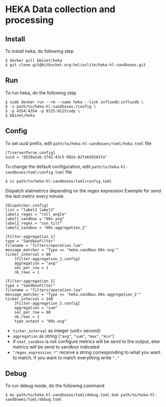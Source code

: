 HEKA Data collection and processing
===================================

Install
------------

To install heka, do following step

    $ docker pull bbinet/heka
    $ git clone git@bitbucket.org:helioslite/heka-hl-sandboxes.git

Run
---

To run heka, do the following step

    $ sudo docker run --rm --name heka --link influxdb:influxdb \
    $ -v path/to/heka-hl-sandboxes:/config \
    $ -p 4354:4354 -p 8125:8125/udp \
    $ bbinet/heka

Config
------

To set uuid prefix, edit `path/to/heka-hl-sandboxes/toml/heka.toml` file

    [TrserverParse.config]
    uuid = "d539a1ab-1742-43c5-982e-02fab58283fa"

To change the default configuration, edit `path/to/heka-hl-sandboxes/toml/config.toml` file

    $ vi path/to/heka-hl-sandboxes/toml/config.toml

Dispatch statmetrics depending on the regex expression
Exemple for send the last metric every minute

    [Dispatcher.config]
    list = "label1 label2"
    label1_regex = "roll_angle"
    label1_sandbox = "60s-avg"
    label2_regex = "sun_tilt"
    label2_sandbox = "60s-aggregation_2"

    [Filter-aggregation_1]
    type = "SandboxFilter"
    filename = "filters/operation.lua"
    message_matcher = "Type == 'heka.sandbox.60s-avg'"
    ticker_interval = 60
        [Filter-aggregation_1.config]
        aggregation = "avg"
        sec_per_row = 1
        nb_rows = 1

    [Filter-aggregation_2]
    type = "SandboxFilter"
    filename = "filters/operation.lua"
    message_matcher = "Type == 'heka.sandbox.60s-aggregation_2'"
    ticker_interval = 240
        [Filter-aggregation_2.config]
        aggregation = "sum"
        sec_per_row = 60
        nb_rows = 1
        type_output = "60s-avg"

* `ticker_interval` as integer (unit= second)
* `aggregation` as string (`"avg"`, `"sum"`, `"max"`, `"min"`)
* if `next_sandbox` is not configure metrics will be send to the output, else metrics will be send to sandbox indicated
* `"regex_expression_*"` receive a string corresponding to what you want to match, if you want to match everything write `"."`

Debug
-----

To run debug mode, do the following command

    $ mv path/to/heka-hl-sandboxes/toml/debug.toml.bak path/to/heka-hl-sandbowes/toml/debug.toml
